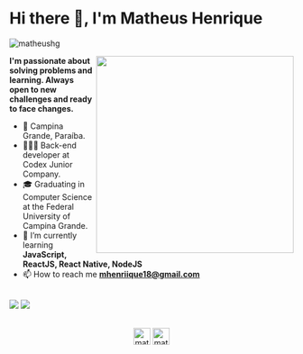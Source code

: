 # Hi there 👋, I'm Matheus Henrique

<p align="left"> <img src="https://komarev.com/ghpvc/?username=matheushg" alt="matheushg" /> </p>
<img align="right" src="https://user-images.githubusercontent.com/56003521/93805566-5005d780-fc1e-11ea-81ab-13e9d0ea569e.png" width="350"/>

**I'm passionate about solving problems and learning. Always open to new challenges and ready to face changes.**

- 📍 Campina Grande, Paraíba.
- 👨🏻‍💻 Back-end developer at Codex Junior Company.
- 🎓 Graduating in Computer Science at the Federal University of Campina Grande.
- 🌱 I’m currently learning **JavaScript, ReactJS, React Native, NodeJS**
- 📫 How to reach me **mhenriique18@gmail.com**

<br />

<div>
  <img src="https://github-readme-stats.vercel.app/api?username=matheusHG&count_private=true&show_icons=true&theme=tokyonight"/>
  <img src="https://github-readme-stats.vercel.app/api/top-langs/?username=matheusHG&layout=compact&count_private=true&show_icons=true&theme=tokyonight" />
</div>

<br />

<p align="center">
<a href="https://linkedin.com/in/matheushgo" target="blank"><img align="center" src="https://cdn.jsdelivr.net/npm/simple-icons@3.0.1/icons/linkedin.svg" alt="matheushgo" height="30" width="30" /></a>
<a href="https://instagram.com/matheushgo_" target="blank"><img align="center" src="https://cdn.jsdelivr.net/npm/simple-icons@3.0.1/icons/instagram.svg" alt="matheushgo" height="30" width="30" /></a>
</p>


